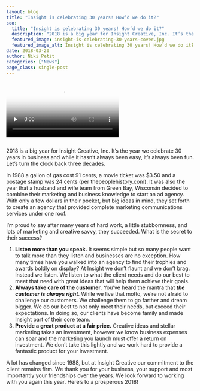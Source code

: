 ```yaml
---
layout: blog
title: "Insight is celebrating 30 years! How’d we do it?"
seo:
  title: "Insight is celebrating 30 years! How’d we do it?"
  description: "2018 is a big year for Insight Creative, Inc. It’s the year we celebrate 30 years in business and while it hasn’t always been easy, it’s always been fun. Let’s turn the clock back three decades."
  featured_image: insight-is-celebrating-30-years-cover.jpg
  featured_image_alt: Insight is celebrating 30 years! How’d we do it?
date: 2018-03-20
author: Niki Petit
categories: ["News"]
page_class: single-post
---
```


<video controls preload="none" poster="insight-is-celebrating-30-years-video-cover.jpg" style="margin-bottom: 1em;">
  <source src="30-year-confetti-animation.mp4" type="video/mp4">
    Your browser does not support the video tag.
</video>

2018 is a big year for Insight Creative, Inc. It’s the year we celebrate 30 years in business and while it hasn’t always been easy, it’s always been fun. Let’s turn the clock back three decades.

In 1988 a gallon of gas cost 91 cents, a movie ticket was $3.50 and a postage stamp was 24 cents (per thepeoplehistory.com). It was also the year that a husband and wife team from Green Bay, Wisconsin decided to combine their marketing and business knowledge to start an ad agency. With only a few dollars in their pocket, but big ideas in mind, they set forth to create an agency that provided complete marketing communications services under one roof.

I’m proud to say after many years of hard work, a little stubbornness, and lots of marketing and creative savvy, they succeeded. What is the secret to their success?

1. **Listen more than you speak.** It seems simple but so many people want to talk more than they listen and businesses are no exception. How many times have you walked into an agency to find their trophies and awards boldly on display? At Insight we don’t flaunt and we don’t brag. Instead we listen. We listen to what the client needs and do our best to meet that need with great ideas that will help them achieve their goals.
2. **Always take care of the customer.** You’ve heard the mantra that **_the customer is always right_**. While we live that motto, we’re not afraid to challenge our customers. We challenge them to go farther and dream bigger. We do our best to not only meet their needs, but exceed their expectations. In doing so, our clients have become family and made Insight part of their core team.
3. **Provide a great product at a fair price.** Creative ideas and stellar marketing takes an investment, however we know business expenses can soar and the marketing you launch must offer a return on investment. We don’t take this lightly and we work hard to provide a fantastic product for your investment.

A lot has changed since 1988, but at Insight Creative our commitment to the client remains firm. We thank you for your business, your support and most importantly your friendships over the years. We look forward to working with you again this year. Here’s to a prosperous 2018!
